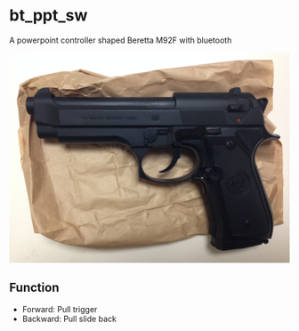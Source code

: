 bt_ppt_sw
=========

A powerpoint controller shaped Beretta M92F with bluetooth

![image](https://github.com/gnrr/bt_ppt_sw/blob/master/docs/finished.jpg?raw=true)

Function
----------

- Forward: Pull trigger
- Backward: Pull slide back

